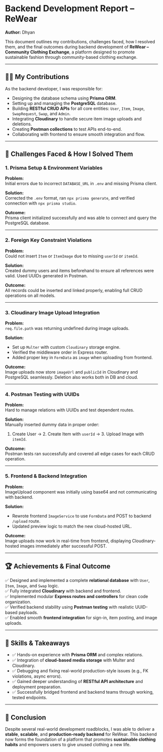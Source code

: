 # Backend Development Report – ReWear  
**Author:** Dhyan

This document outlines my contributions, challenges faced, how I resolved them, and the final outcomes during backend development of **ReWear – Community Clothing Exchange**, a platform designed to promote sustainable fashion through community-based clothing exchange.

---

## 🧑‍💻 My Contributions

As the backend developer, I was responsible for:

- Designing the database schema using **Prisma ORM**.
- Setting up and managing the **PostgreSQL** database.
- Building **RESTful CRUD APIs** for all core entities: `User`, `Item`, `Image`, `SwapRequest`, `Swap`, and `Admin`.
- Integrating **Cloudinary** to handle secure item image uploads and deletions.
- Creating **Postman collections** to test APIs end-to-end.
- Collaborating with frontend to ensure smooth integration and flow.

---

## 🚧 Challenges Faced & How I Solved Them

### 1. **Prisma Setup & Environment Variables**
**Problem:**  
Initial errors due to incorrect `DATABASE_URL` in `.env` and missing Prisma client.

**Solution:**  
Corrected the `.env` format, ran `npx prisma generate`, and verified connection with `npx prisma studio`.

**Outcome:**  
Prisma client initialized successfully and was able to connect and query the PostgreSQL database.

---

### 2. **Foreign Key Constraint Violations**
**Problem:**  
Could not insert `Item` or `ItemImage` due to missing `userId` or `itemId`.

**Solution:**  
Created dummy users and items beforehand to ensure all references were valid. Used UUIDs generated in Postman.

**Outcome:**  
All records could be inserted and linked properly, enabling full CRUD operations on all models.

---

### 3. **Cloudinary Image Upload Integration**
**Problem:**  
`req.file.path` was returning undefined during image uploads.

**Solution:**  
- Set up `Multer` with custom `Cloudinary` storage engine.  
- Verified the middleware order in Express router.  
- Added proper key in `FormData` as `image` when uploading from frontend.

**Outcome:**  
Image uploads now store `imageUrl` and `publicId` in Cloudinary and PostgreSQL seamlessly. Deletion also works both in DB and cloud.

---

### 4. **Postman Testing with UUIDs**
**Problem:**  
Hard to manage relations with UUIDs and test dependent routes.

**Solution:**  
Manually inserted dummy data in proper order:
1. Create User → 2. Create Item with `userId` → 3. Upload Image with `itemId`.

**Outcome:**  
Postman tests ran successfully and covered all edge cases for each CRUD operation.

---

### 5. **Frontend & Backend Integration**
**Problem:**  
ImageUpload component was initially using base64 and not communicating with backend.

**Solution:**  
- Rewrote frontend `ImageService` to use `FormData` and POST to backend `/upload` route.  
- Updated preview logic to match the new cloud-hosted URL.

**Outcome:**  
Image uploads now work in real-time from frontend, displaying Cloudinary-hosted images immediately after successful POST.

---

## 🏆 Achievements & Final Outcome

✅ Designed and implemented a complete **relational database** with `User`, `Item`, `Image`, and `Swap` logic.  
✅ Fully integrated **Cloudinary** with backend and frontend.  
✅ Implemented modular **Express routes and controllers** for clean code organization.  
✅ Verified backend stability using **Postman testing** with realistic UUID-based payloads.  
✅ Enabled smooth **frontend integration** for sign-in, item posting, and image uploads.

---

## 🧩 Skills & Takeaways

- ✅ Hands-on experience with **Prisma ORM** and complex relations.
- ✅ Integration of **cloud-based media storage** with Multer and Cloudinary.
- ✅ Debugging and fixing real-world production-style issues (e.g., FK violations, async errors).
- ✅ Gained deeper understanding of **RESTful API architecture** and deployment preparation.
- ✅ Successfully bridged frontend and backend teams through working, tested endpoints.

---

## 🙌 Conclusion

Despite several real-world development roadblocks, I was able to deliver a **stable**, **scalable**, and **production-ready backend** for ReWear. This backend now forms the foundation of a platform that promotes **sustainable clothing habits** and empowers users to give unused clothing a new life.

